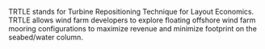 TRTLE stands for Turbine Repositioning Technique for Layout Economics. TRTLE allows wind farm developers to explore floating offshore wind farm mooring configurations to maximize revenue and minimize footprint on the seabed/water column. 
